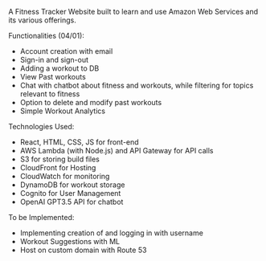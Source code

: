 A Fitness Tracker Website built to learn and use Amazon Web Services and its various offerings.  
  
Functionalities (04/01):  
- Account creation with email
- Sign-in and sign-out
- Adding a workout to DB
- View Past workouts
- Chat with chatbot about fitness and workouts, while filtering for topics relevant to fitness
- Option to delete and modify past workouts
- Simple Workout Analytics
  
  
Technologies Used:  
- React, HTML, CSS, JS for front-end
- AWS Lambda (with Node.js) and API Gateway for API calls
- S3 for storing build files
- CloudFront for Hosting
- CloudWatch for monitoring
- DynamoDB for workout storage
- Cognito for User Management
- OpenAI GPT3.5 API for chatbot


To be Implemented:
- Implementing creation of and logging in with username 
- Workout Suggestions with ML
- Host on custom domain with Route 53

